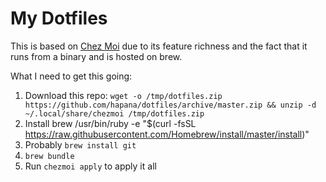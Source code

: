 # My Dotfiles

This is based on [Chez
Moi](https://github.com/twpayne/chezmoi/blob/master/docs/QUICKSTART.md) due to
its feature richness and the fact that it runs from a binary and is hosted on
brew.

What I need to get this going:

1. Download this repo: `wget -o /tmp/dotfiles.zip
   https://github.com/hapana/dotfiles/archive/master.zip && unzip -d
   ~/.local/share/chezmoi /tmp/dotfiles.zip`
1. Install brew /usr/bin/ruby -e "$(curl -fsSL
   https://raw.githubusercontent.com/Homebrew/install/master/install)"
1. Probably `brew install git`
1. `brew bundle`
1. Run `chezmoi apply` to apply it all
